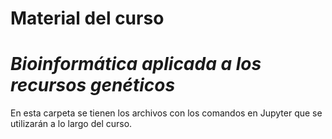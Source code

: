 # Material del curso 
# *Bioinformática aplicada a los recursos genéticos*
En esta carpeta se tienen los archivos con los comandos en Jupyter que se utilizarán a lo largo del curso.